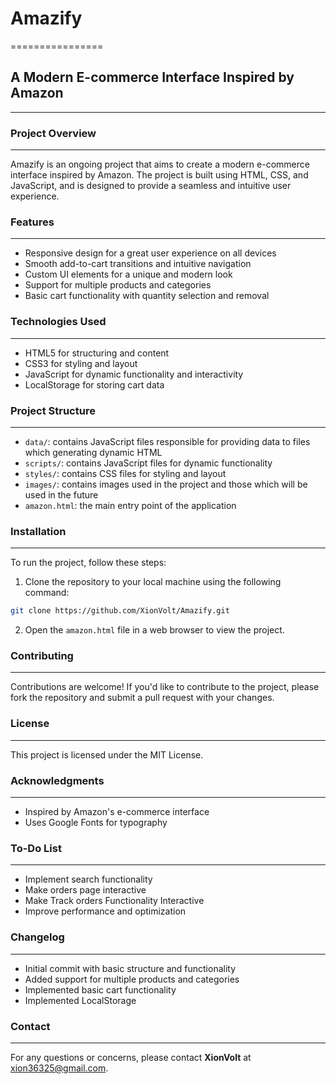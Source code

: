 # Amazify
================

## A Modern E-commerce Interface Inspired by Amazon
---------------------------------------------------

### Project Overview
-------------------

Amazify is an ongoing project that aims to create a modern e-commerce interface inspired by Amazon. The project is built using HTML, CSS, and JavaScript, and is designed to provide a seamless and intuitive user experience.

### Features
------------

*   Responsive design for a great user experience on all devices
*   Smooth add-to-cart transitions and intuitive navigation
*   Custom UI elements for a unique and modern look
*   Support for multiple products and categories
*   Basic cart functionality with quantity selection and removal

### Technologies Used
----------------------

*   HTML5 for structuring and content
*   CSS3 for styling and layout
*   JavaScript for dynamic functionality and interactivity
*   LocalStorage for storing cart data

### Project Structure
---------------------

*   `data/`: contains JavaScript files responsible for providing data to files which generating dynamic HTML
*   `scripts/`: contains JavaScript files for dynamic functionality
*   `styles/`: contains CSS files for styling and layout
*   `images/`: contains images used in the project and those which will be used in the future
*   `amazon.html`: the main entry point of the application


### Installation
---------------
To run the project, follow these steps:

1. Clone the repository to your local machine using the following command:
```bash
git clone https://github.com/XionVolt/Amazify.git
```
2. Open the `amazon.html` file in a web browser to view the project.


### Contributing
--------------

Contributions are welcome! If you'd like to contribute to the project, please fork the repository and submit a pull request with your changes.

### License
-------

This project is licensed under the MIT License.

### Acknowledgments
------------------

*   Inspired by Amazon's e-commerce interface
*   Uses Google Fonts for typography

### To-Do List
--------------

*   Implement search functionality
*   Make orders page interactive
*   Make Track orders Functionality Interactive
*   Improve performance and optimization

### Changelog
-------------

*   Initial commit with basic structure and functionality
*   Added support for multiple products and categories
*   Implemented basic cart functionality
*   Implemented LocalStorage

### Contact
----------

For any questions or concerns, please contact **XionVolt** at xion36325@gmail.com.